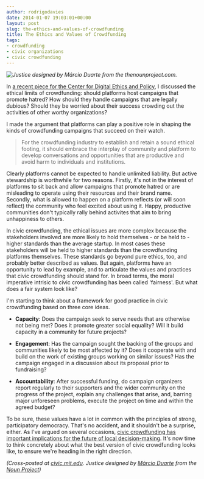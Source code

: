 ```yaml
---
author: rodrigodavies
date: 2014-01-07 19:03:01+00:00
layout: post
slug: the-ethics-and-values-of-crowdfunding
title: The Ethics and Values of Crowdfunding
tags:
- crowdfunding
- civic organizations
- civic crowdfunding
---
```


_![Justice designed by Márcio Duarte from the thenounproject.com.](/blog/img/justice.png)_

In [a recent piece for the Center for Digital Ethics and Policy](http://digitalethics.org/essays/the-ethics-of-crowdfunding/), I discussed the ethical limits of crowdfunding: should platforms host campaigns that promote hatred? How should they handle campaigns that are legally dubious? Should they be worried about their success crowding out the activities of other worthy organizations?

I made the argument that platforms can play a positive role in shaping the kinds of crowdfunding campaigns that succeed on their watch.
>For the crowdfunding industry to establish and retain a sound ethical footing, it should embrace the interplay of community and platform to develop conversations and opportunities that are productive and avoid harm to individuals and institutions.

Clearly platforms cannot be expected to handle unlimited liability. But active stewardship is worthwhile for two reasons. Firstly, it's not in the interest of platforms to sit back and allow campaigns that promote hatred or are misleading to operate using their resources and their brand name. Secondly, what is allowed to happen on a platform reflects (or will soon reflect) the community who feel excited about using it. Happy, productive communities don't typically rally behind activites that aim to bring unhappiness to others.

In civic crowdfunding, the ethical issues are more complex because the stakeholders involved are more likely to hold themselves - or be held to - higher standards than the average startup. In most cases these stakeholders will be held to higher standards than the crowdfunding platforms themselves. These standards go beyond pure ethics, too, and probably better described as values. But again, platforms have an opportunity to lead by example, and to articulate the values and practices that civic crowdfunding should stand for. In broad terms, the moral imperative intrisic to civic crowdfunding has been called 'fairness'. But what does a fair system look like? 

I'm starting to think about a framework for good practice in civic crowdfunding based on three core ideas.

* **Capacity**: Does the campaign seek to serve needs that are otherwise not being met? Does it promote greater social equality? Will it build capacity in a community for future projects?

* **Engagement**: Has the campaign sought the backing of the groups and communities likely to be most affected by it? Does it cooperate with and build on the work of existing groups working on similar issues? Has the campaign engaged in a discussion about its proposal prior to fundraising? 

* **Accountability**: After successful funding, do campaign organizers report regularly to their supporters and the wider community on the progress of the project, explain any challenges that arise, and, barring major unforeseen problems, execute the project on time and within the agreed budget?

To be sure, these values have a lot in common with the principles of strong, participatory democracy. That's no accident, and it shouldn't be a surprise, either. As I've argued on several occasions, [civic crowdfunding has important implications for the future of local decision-making](/2013/12/03/whats-civic-about-civic-crowdfunding.html). It's now time to think concretely about what the best version of civic crowdfunding looks like, to ensure we're heading in the right direction.

_(Cross-posted at [civic.mit.edu](http://civic.mit.edu/blog/rodrigodavies/the-ethics-and-values-of-crowdfunding). Justice designed by [Márcio Duarte](http://thenounproject.com/marc_io) from the [Noun Project](http://www.thenounproject.com/))_